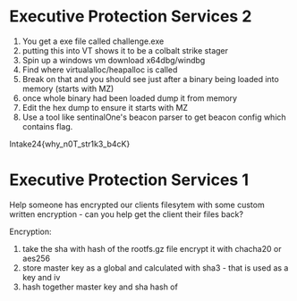 # Executive Protection Services 2

1) You get a exe file called challenge.exe
2) putting this into VT shows it to be a colbalt strike stager
3) Spin up a windows vm download x64dbg/windbg
4) Find where virtualalloc/heapalloc is called 
5) Break on that and you should see just after a binary being loaded into memory (starts with MZ)
6) once whole binary had been loaded dump it from memory
7) Edit the hex dump to ensure it starts with MZ
8) Use a tool like sentinalOne's beacon parser to get beacon config which contains flag.


Intake24{why_n0T_str1k3_b4cK}

# Executive Protection Services 1
Help someone has encrypted our clients filesytem with some custom written encryption - can you help get the client their files back?

Encryption:
1) take the sha with hash of the rootfs.gz file encrypt it with chacha20 or aes256
2) store master key as a global and calculated with sha3 - that is used as a key and iv
3) hash together master key and sha hash of 